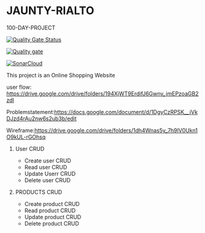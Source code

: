 # JAUNTY-RIALTO
100-DAY-PROJECT

[![Quality Gate Status](https://sonarcloud.io/api/project_badges/measure?project=fssa-batch3_jabezraja.rajachandrasekar__web_project&metric=alert_status)](https://sonarcloud.io/summary/new_code?id=fssa-batch3_jabezraja.rajachandrasekar__web_project)

[![Quality gate](https://sonarcloud.io/api/project_badges/quality_gate?project=fssa-batch3_jabezraja.rajachandrasekar__web_project)](https://sonarcloud.io/summary/new_code?id=fssa-batch3_jabezraja.rajachandrasekar__web_project)

[![SonarCloud](https://sonarcloud.io/images/project_badges/sonarcloud-white.svg)](https://sonarcloud.io/summary/new_code?id=fssa-batch3_jabezraja.rajachandrasekar__web_project)

This project is an Online Shopping Website

user flow: https://drive.google.com/drive/folders/194XjWT9ErdifJ6Gwnv_jmEPzoaGB2zdI

Problemstatement:https://docs.google.com/document/d/1DgyCzRPSK__jVkDJzd4rAu2nw6s2ub3b/edit

Wireframe:https://drive.google.com/drive/folders/1dh4Wnas5y_7h9lV0Ukn1O9kUL-rGOhsq

1. User CRUD
    - Create user CRUD
    - Read user CRUD
    - Update Userr CRUD
    - Delete user CRUD

2. PRODUCTS CRUD
    - Create product CRUD
    - Read product CRUD
    - Update product CRUD
    - Delete product CRUD


